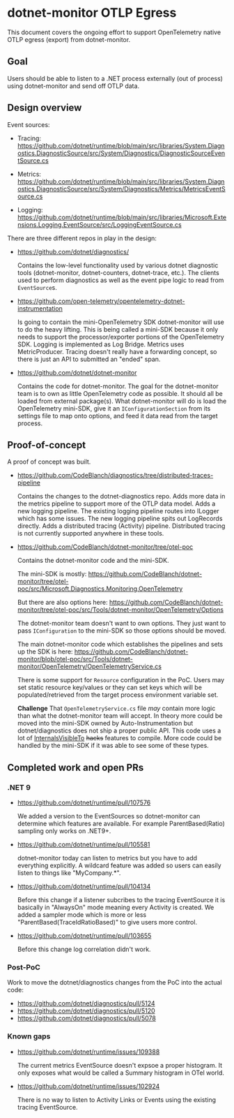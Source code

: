 # dotnet-monitor OTLP Egress

This document covers the ongoing effort to support OpenTelemetry native OTLP
egress (export) from dotnet-monitor.

## Goal

Users should be able to listen to a .NET process externally (out of process)
using dotnet-monitor and send off OTLP data.

## Design overview

Event sources:

* Tracing:
  https://github.com/dotnet/runtime/blob/main/src/libraries/System.Diagnostics.DiagnosticSource/src/System/Diagnostics/DiagnosticSourceEventSource.cs

* Metrics:
  https://github.com/dotnet/runtime/blob/main/src/libraries/System.Diagnostics.DiagnosticSource/src/System/Diagnostics/Metrics/MetricsEventSource.cs

* Logging:
  https://github.com/dotnet/runtime/blob/main/src/libraries/Microsoft.Extensions.Logging.EventSource/src/LoggingEventSource.cs

There are three different repos in play in the design:

* https://github.com/dotnet/diagnostics/

  Contains the low-level functionality used by various dotnet diagnostic tools
  (dotnet-monitor, dotnet-counters, dotnet-trace, etc.). The clients used to
  perform diagnostics as well as the event pipe logic to read from
  `EventSource`s.

* https://github.com/open-telemetry/opentelemetry-dotnet-instrumentation

  Is going to contain the mini-OpenTelemetry SDK dotnet-monitor will use to do
  the heavy lifting. This is being called a mini-SDK because it only needs to
  support the processor/exporter portions of the OpenTelemetry SDK. Logging is
  implemented as Log Bridge. Metrics uses MetricProducer. Tracing doesn't really
  have a forwarding concept, so there is just an API to submitted an "ended"
  span.

* https://github.com/dotnet/dotnet-monitor

  Contains the code for dotnet-monitor. The goal for the dotnet-monitor team is
  to own as little OpenTelemetry code as possible. It should all be loaded from
  external package(s). What dotnet-monitor will do is load the OpenTelemetry
  mini-SDK, give it an `IConfigurationSection` from its settings file to map
  onto options, and feed it data read from the target process.

## Proof-of-concept

A proof of concept was built.

* https://github.com/CodeBlanch/diagnostics/tree/distributed-traces-pipeline

  Contains the changes to the dotnet-diagnostics repo. Adds more data in the
  metrics pipeline to support more of the OTLP data model. Adds a new logging
  pipeline. The existing logging pipeline routes into ILogger which has some
  issues. The new logging pipeline spits out LogRecords directly. Adds a
  distributed tracing (Activity) pipeline. Distributed tracing is not currently
  supported anywhere in these tools.

* https://github.com/CodeBlanch/dotnet-monitor/tree/otel-poc

  Contains the dotnet-monitor code and the mini-SDK.

  The mini-SDK is mostly:
  https://github.com/CodeBlanch/dotnet-monitor/tree/otel-poc/src/Microsoft.Diagnostics.Monitoring.OpenTelemetry

  But there are also options here:
  https://github.com/CodeBlanch/dotnet-monitor/tree/otel-poc/src/Tools/dotnet-monitor/OpenTelemetry/Options

  The dotnet-monitor team doesn't want to own options. They just want to pass
  `IConfiguration` to the mini-SDK so those options should be moved.

  The main dotnet-monitor code which establishes the pipelines and sets up the
  SDK is here:
  https://github.com/CodeBlanch/dotnet-monitor/blob/otel-poc/src/Tools/dotnet-monitor/OpenTelemetry/OpenTelemetryService.cs

  There is some support for `Resource` configuration in the PoC. Users may set
  static resource key/values or they can set keys which will be
  populated/retrieved from the target process environment variable set.

  **Challenge** That `OpenTelemetryService.cs` file _may_ contain more logic
  than what the dotnet-monitor team will accept. In theory more could be moved
  into the mini-SDK owned by Auto-Instrumentation but dotnet/diagnostics does
  not ship a proper public API. This code uses a lot of
  [InternalsVisibleTo](https://github.com/dotnet/diagnostics/blob/147534f6a07410bb618eebf12b96a58566bb3c5d/src/Microsoft.Diagnostics.Monitoring.EventPipe/Microsoft.Diagnostics.Monitoring.EventPipe.csproj#L41-L48)
  ~~hacks~~ features to compile. More code could be handled by the mini-SDK if
  it was able to see some of these types.

## Completed work and open PRs

### .NET 9

* https://github.com/dotnet/runtime/pull/107576

  We added a version to the EventSources so dotnet-monitor can determine which
  features are available. For example ParentBased(Ratio) sampling only works on
  .NET9+.

* https://github.com/dotnet/runtime/pull/105581

  dotnet-monitor today can listen to metrics but you have to add everything
  explicitly. A wildcard feature was added so users can easily listen to things
  like "MyCompany.*".

* https://github.com/dotnet/runtime/pull/104134

  Before this change if a listener subcribes to the tracing EventSource it is
  basically in "AlwaysOn" mode meaning every Activity is created. We added a
  sampler mode which is more or less "ParentBased(TraceIdRatioBased)" to give
  users more control.

* https://github.com/dotnet/runtime/pull/103655

  Before this change log correlation didn't work.

### Post-PoC

Work to move the dotnet/diagnostics changes from the PoC into the actual code:

* https://github.com/dotnet/diagnostics/pull/5124
* https://github.com/dotnet/diagnostics/pull/5120
* https://github.com/dotnet/diagnostics/pull/5078

### Known gaps

* https://github.com/dotnet/runtime/issues/109388

  The current metrics EventSource doesn't expsoe a proper histogram. It only
  exposes what would be called a Summary histogram in OTel world.

* https://github.com/dotnet/runtime/issues/102924

  There is no way to listen to Activity Links or Events using the existing
  tracing EventSource.